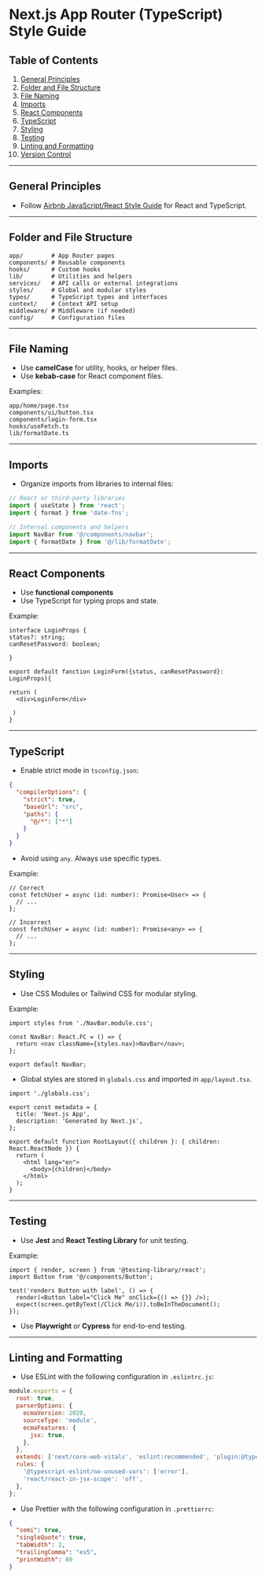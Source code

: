 # Next.js App Router (TypeScript) Style Guide

## Table of Contents

1. [General Principles](#general-principles)
2. [Folder and File Structure](#folder-and-file-structure)
3. [File Naming](#file-naming)
4. [Imports](#imports)
5. [React Components](#react-components)
6. [TypeScript](#typescript)
7. [Styling](#styling)
8. [Testing](#testing)
9. [Linting and Formatting](#linting-and-formatting)
10. [Version Control](#version-control)

---

## General Principles
- Follow [Airbnb JavaScript/React Style Guide](https://github.com/airbnb/javascript) for React and TypeScript.

---

## Folder and File Structure

```
app/        # App Router pages
components/ # Reusable components
hooks/      # Custom hooks
lib/        # Utilities and helpers
services/   # API calls or external integrations
styles/     # Global and modular styles
types/      # TypeScript types and interfaces
context/    # Context API setup
middleware/ # Middleware (if needed)
config/     # Configuration files
```

---

## File Naming

- Use **camelCase** for utility, hooks, or helper files.
- Use **kebab-case** for React component files.

Examples:
```
app/home/page.tsx
components/ui/button.tsx
components/login-form.tsx
hooks/useFetch.ts
lib/formatDate.ts
```

---

## Imports

- Organize imports from libraries to internal files:

```ts
// React or third-party libraries
import { useState } from 'react';
import { format } from 'date-fns';

// Internal components and helpers
import NavBar from '@/components/navbar';
import { formatDate } from '@/lib/formatDate';
```

---
## React Components

- Use **functional components**
- Use TypeScript for typing props and state.

Example:
```tsx
interface LoginProps {
status?: string;
canResetPassword: boolean;
  
}

export default fanction LoginForm({status, canResetPassword}: LoginProps){

return (
  <div>LoginForm</div>

 )
}
```

---

## TypeScript

- Enable strict mode in `tsconfig.json`:

```json
{
  "compilerOptions": {
    "strict": true,
    "baseUrl": "src",
    "paths": {
      "@/*": ["*"]
    }
  }
}
```

- Avoid using `any`. Always use specific types.

Example:
```tsx
// Correct
const fetchUser = async (id: number): Promise<User> => {
  // ...
};

// Incorrect
const fetchUser = async (id: number): Promise<any> => {
  // ...
};
```


---

## Styling

- Use CSS Modules or Tailwind CSS for modular styling.

Example:
```tsx
import styles from './NavBar.module.css';

const NavBar: React.FC = () => {
  return <nav className={styles.nav}>NavBar</nav>;
};

export default NavBar;
```

- Global styles are stored in `globals.css` and imported in `app/layout.tsx`.

```tsx
import './globals.css';

export const metadata = {
  title: 'Next.js App',
  description: 'Generated by Next.js',
};

export default function RootLayout({ children }: { children: React.ReactNode }) {
  return (
    <html lang="en">
      <body>{children}</body>
    </html>
  );
}
```


---

## Testing

- Use **Jest** and **React Testing Library** for unit testing.

Example:
```tsx
import { render, screen } from '@testing-library/react';
import Button from '@/components/Button';

test('renders Button with label', () => {
  render(<Button label="Click Me" onClick={() => {}} />);
  expect(screen.getByText(/Click Me/i)).toBeInTheDocument();
});
```

- Use **Playwright** or **Cypress** for end-to-end testing.


---


## Linting and Formatting

- Use ESLint with the following configuration in `.eslintrc.js`:

```js
module.exports = {
  root: true,
  parserOptions: {
    ecmaVersion: 2020,
    sourceType: 'module',
    ecmaFeatures: {
      jsx: true,
    },
  },
  extends: ['next/core-web-vitals', 'eslint:recommended', 'plugin:@typescript-eslint/recommended'],
  rules: {
    '@typescript-eslint/no-unused-vars': ['error'],
    'react/react-in-jsx-scope': 'off',
  },
};
```

- Use Prettier with the following configuration in `.prettierrc`:

```json
{
  "semi": true,
  "singleQuote": true,
  "tabWidth": 2,
  "trailingComma": "es5",
  "printWidth": 80
}
```



